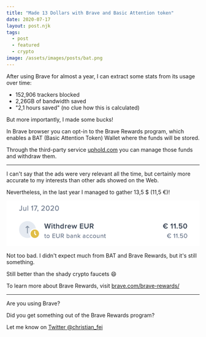 ```yaml
---
title: "Made 13 Dollars with Brave and Basic Attention token"
date: 2020-07-17
layout: post.njk
tags:
  - post
  - featured
  - crypto
image: /assets/images/posts/bat.png
---
```


After using Brave for almost a year, I can extract some stats from its usage over time:

- 152,906 trackers blocked
- 2,26GB of bandwidth saved
- "2,1 hours saved" (no clue how this is calculated)


But more importantly, I made some bucks!

In Brave browser you can opt-in to the Brave Rewards program, which enables a BAT (Basic Attention Token) Wallet where the funds will be stored.

Through the third-party service [uphold.com](https://uphold.com/) you can manage those funds and withdraw them.

---

I can't say that the ads were very relevant all the time, but certainly more accurate to my interests than other ads showed on the Web.

Nevertheless, in the last year I managed to gather 13,5 $ (11,5 €)!

![/assets/images/posts/bat-transaction.png](/assets/images/posts/bat-transaction.png)

Not too bad. I didn't expect much from BAT and Brave Rewards, but it's still something.

Still better than the shady crypto faucets 😄

To learn more about Brave Rewards, visit [brave.com/brave-rewards/](https://brave.com/brave-rewards/?ref=gyg242)

---

Are you using Brave?

Did you get something out of the Brave Rewards program?

Let me know on [Twitter @christian_fei](https://twitter.com/christian_fei)